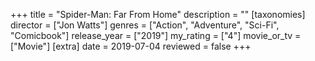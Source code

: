 +++
title = "Spider-Man: Far From Home"
description = ""
[taxonomies]
director = ["Jon Watts"] 
genres = ["Action", "Adventure", "Sci-Fi", "Comicbook"]
release_year = ["2019"]
my_rating = ["4"]
movie_or_tv = ["Movie"]
[extra]
date = 2019-07-04
reviewed = false
+++
